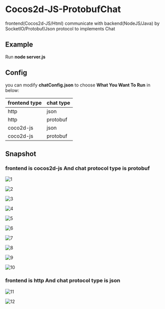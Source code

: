 # Cocos2d-JS-ProtobufChat
frontend(Cocos2d-JS/Html) communicate with backend(NodeJS/Java) by SocketIO/Protobuf/Json protocol to implements Chat

## Example
Run **node server.js**

## Config
you can modify **chatConfig.json** to choose **What You Want To Run** in  below:


| frontend type   | chat type       |
| --------------- | --------------- |
| http | json |
| http | protobuf |
| coco2d-js | json |
| coco2d-js | protobuf |


## Snapshot
### frontend is cocos2d-js And chat protocol type is protobuf
![1](images/1.png)

![2](images/2.png)

![3](images/3.png)

![4](images/4.png)

![5](images/5.png)

![6](images/6.png)

![7](images/7.png)

![8](images/8.png)

![9](images/9.png)

![10](images/10.png)

### frontend is http And chat protocol type is json
![11](images/11.png)

![12](images/12.png)